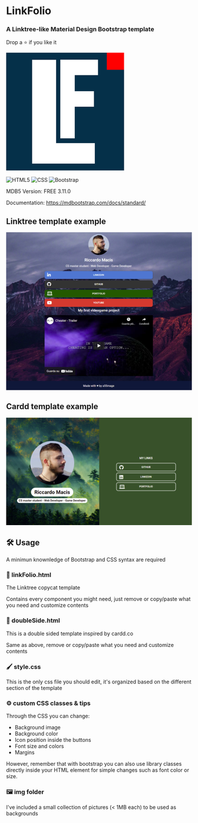 # LinkFolio
### A Linktree-like Material Design Bootstrap template

Drop a ⭐ if you like it

![Logo](img/LinkfolioLogo.png)

  <img src="https://img.shields.io/badge/HTML-239120?style=for-the-badge&logo=html5&logoColor=white" alt="HTML5" />
  <img src="https://img.shields.io/badge/CSS-239120?&style=for-the-badge&logo=css3&logoColor=white" alt="CSS" />
  <img src="https://img.shields.io/badge/Bootstrap-563D7C?style=for-the-badge&logo=bootstrap&logoColor=white" alt="Bootstrap" />

MDB5
Version: FREE 3.11.0

Documentation:
https://mdbootstrap.com/docs/standard/

## Linktree template example
![Example Linktree](screenshots/exampleTemplate.png)

## Cardd template example
![Example Linktree](screenshots/exampleDoubleSide.png)

## 🛠️ Usage
A minimun knownledge of Bootstrap and CSS syntax are required

### 📄 linkFolio.html
The Linktree copycat template

Contains every component you might need, just remove or copy/paste what you need and customize contents

### 📄 doubleSide.html
This is a double sided template inspired by cardd.co

Same as above, remove or copy/paste what you need and customize contents

### 🖌️ style.css
This is the only css file you should edit, it's organized based on the different section of the template

### ⚙️ custom CSS classes & tips
Through the CSS you can change:
- Background image
- Background color
- Icon position inside the buttons
- Font size and colors
- Margins

However, remember that with bootstrap you can also use library classes directly inside your HTML element for simple changes such as font color or size.

### 🖼️ img folder
I've included a small collection of pictures (< 1MB each) to be used as backgrounds